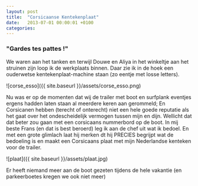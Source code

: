 ```yaml
---
layout: post
title:  "Corsicaanse Kentekenplaat"
date:   2013-07-01 00:00:01 +0100
categories:
---
```

### "Gardes tes pattes !"

We waren aan het tanken en terwijl Douwe en Aliya in het winkeltje aan het struinen zijn loop ik de werkplaats binnen. Daar zie ik in de hoek een ouderwetse kentekenplaat-machine staan (zo eentje met losse letters).  

![corse_esso]({{ site.baseurl }}/assets/corse_esso.png)  

<!--more-->

Nu was er op de momenten dat wij de trailer met boot en surfplank eventjes ergens hadden laten staan al meerdere keren aan gerommeld; En Corsicanen hebben (terecht of onterecht) niet een hele goede reputatie als het gaat over het ondescheidelijk vermogen tussen mijn en dijn.
Wellicht dat dat beter zou gaan met een corsicaans nummerbord op de boot. In mij beste Frans (en dat is best beroerd) leg ik aan de chef uit wat ik bedoel. En met een grote glimlach laat hij merken dt hij PRECIES begrijpt wat de bedoeling is en maakt een Corsicaans plaat met mijn Nederlandse kenteken voor de trailer.

![plaat]({{ site.baseurl }}/assets/plaat.jpg)  

Er heeft niemand meer aan de boot gezeten tijdens de hele vakantie (en parkeerboetes kregen we ook niet meer)
